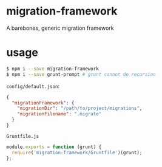 # migration-framework

A barebones, generic migration framework

# usage

```sh
$ npm i --save migration-framework
$ npm i --save grunt-prompt # grunt cannot do recursion
```

`config/default.json`:

```json
{
  "migrationFramework": {
    "migrationDir": "/path/to/project/migrations",
    "migrationFilename": ".migrate"
  }
}
```

`Gruntfile.js`

```javascript
module.exports = function (grunt) {
  require('migration-framework/Gruntfile')(grunt);
};
```
